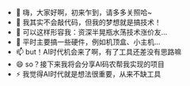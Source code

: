 - 👋 嗨，大家好啊，初来乍到，请多多关照哈~
- 👀 我其实不会敲代码，但我的梦想就是搞技术！
- 🌱 可以这样形容我：资深半晃瓶水荡技术涨价友...
- 💞️ 平时主要搞一些硬件，例如机顶盒、小主机...
- 📫 but！AI时代机会来了啊，有了工具还差没有思路嘛
- 😄 so？接下来我将会分享AI码农帮我实现的项目
- ⚡ 我觉得AI时代就是想法很重要，从来不缺工具
